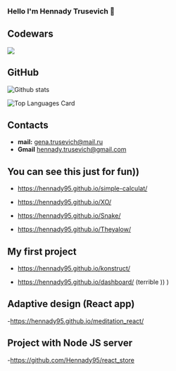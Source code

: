 ### Hello I'm Hennady Trusevich 👋

## Codewars
<img src='https://www.codewars.com/users/Hennady95/badges/large'>

## GitHub

![Github stats](https://github-readme-stats.vercel.app/api?username=Hennady95&theme=highcontrast&show_icons=true&count_private=true)

![Top Languages Card](https://github-readme-stats.vercel.app/api/top-langs/?username=Hennady95&layout=compact)

## Contacts

- **mail:** gena.trusevich@mail.ru
- **Gmail** hennady.trusevich@gmail.com

## You can see this just for fun))

- https://hennady95.github.io/simple-calculat/

- https://hennady95.github.io/XO/

- https://hennady95.github.io/Snake/

- https://hennady95.github.io/Theyalow/

## My first project

- https://hennady95.github.io/konstruct/

- https://hennady95.github.io/dashboard/ (terrible <head>)) )
  
## Adaptive design (React app)
  
  -https://hennady95.github.io/meditation_react/
  
## Project with Node JS server
  
  -https://github.com/Hennady95/react_store
<!--
[![simple-calculat](https://github.com/Hennady95/simple-calculat)](https://hennady95.github.io/simple-calculat/)

**Hennady95/Hennady95** is a ✨ _special_ ✨ repository because its `README.md` (this file) appears on your GitHub profile.

Here are some ideas to get you started:

- 🔭 I’m currently working on ...
- 🌱 I’m currently learning ...
- 👯 I’m looking to collaborate on ...
- 🤔 I’m looking for help with ...
- 💬 Ask me about ...
- 📫 How to reach me: ...
- 😄 Pronouns: ...
- ⚡ Fun fact: ...
-->
